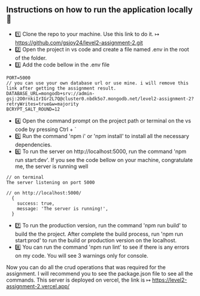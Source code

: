 
  ## Instructions on how to run the application locally 📝  

 * 1️⃣ Clone the repo to your machine. Use this link to do it.
  ↦ https://github.com/gsjoy24/level2-assignment-2.git
 * 2️⃣ Open the project in vs code and create a file named .env in the root of the folder.
 * 3️⃣ Add the code bellow in the .env file
 
 ```
PORT=5000
// you can use your own database url or use mine. i will remove this link after getting the assignment result.
DATABASE_URL=mongodb+srv://admin-gsj:2O0rnkiIrIGr2L7Q@cluster0.nbdk5o7.mongodb.net/level2-assignment-2?retryWrites=true&w=majority
BCRYPT_SALT_ROUND=12
 ```
* 4️⃣ Open the command prompt on the project path or terminal on the vs code by pressing Ctrl + `
* 5️⃣ Run the command 'npm i' or 'npm install' to install all the necessary dependencies.
* 6️⃣ To run the server on http://localhost:5000, run the command 'npm run start:dev'. If you see the code bellow on your machine, congratulate me, the server is running well
```
// on terminal
The server listening on port 5000

// on http://localhost:5000/
  {
    success: true,
    message: 'The server is running!',
  }
```
* 7️⃣ To run the production version, run the command 'npm run build' to build the the project. After complete the build process, run 'npm run start:prod' to run the build or production version on the localhost.
* 8️⃣ You can run the command 'npm run lint' to see if there is any errors on my code. You will see 3 warnings only for console.

Now you can do all the crud operations that was required for the assignment. I will recommend you to see the package.json file to see all the commands.
This server is deployed on vercel, the link is ↦ https://level2-assignment-2.vercel.app/
